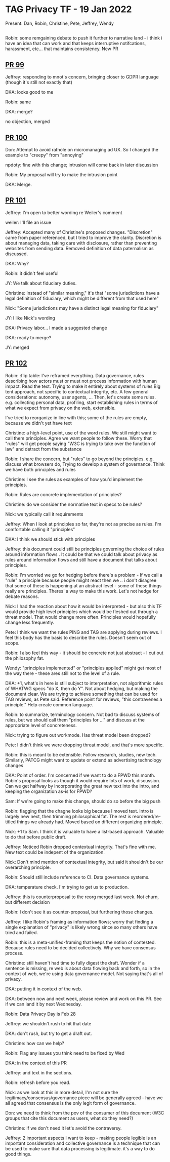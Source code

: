 # TAG Privacy TF - 19 Jan 2022

Present: Dan, Robin, Christine, Pete, Jeffrey, Wendy

## 

Robin: some remgaining debate to push it further to narrative land - i think i have an idea that can work and that keeps interruptive notifcations, harassment, etc... that maintains consistency.  New PR 

## [PR 99](https://github.com/w3ctag/privacy-principles/pull/99)


Jeffrey: responding to mnot's concern, bringing closer to GDPR language (though it's still not exactly that)

DKA: looks good to me

Robin: same

DKA: merge?

no objection, merged


## [PR 100](https://github.com/w3ctag/privacy-principles/pull/100)

Don: Attempt to avoid rathole on micromanaging ad UX. So I changed the example to "creepy" from "annoying"

npdoty: fine with this change; intrusion will come back in later discussion

Robin: My proposal will try to make the intrusion point

DKA: Merge.


## [PR 101](https://github.com/w3ctag/privacy-principles/pull/101)

Jeffrey: I'm open to better wording re Weiler's comment

weiler: I'll file an issue

Jeffrey: Accepted many of Christine's proposed changes. 
"Discretion" came from paper referenced, but I tried to improve the clarity. Discretion is about managing data, taking care with disclosure, rather than preventing websites from sending data.
Removed definition of data paternalism as discussed. 

DKA: Why?

Robin: it didn't feel useful

JY: We talk about fiduciary duties. 

Christine: Instead of "similar meaning," it's that "some jurisdictions have a legal definition of fiduciary, which might be different from that used here"

Nick: "Some jurisdictions may have a distinct legal meaning for fiduciary"

JY: I like Nick's wording

DKA: Privacy labor... I made a suggested change

DKA: ready to merge?

JY: merged

## [PR 102](https://github.com/w3ctag/privacy-principles/pull/102)

Robin: :flip table: I've reframed everything. Data governance, rules describing how actors must or must not process information with human impact. Read the text.
Trying to make it entirely about systems of rules
Big tent approach, not specific to contextual integrity, etc.
A few general considerations: autonomy, user agents, ...
Then, let's create some rules. e.g. collecting personal data, profiling, 
start establishing rules in terms of what we expect from privacy on the web, extensible. 

I've tried to reorganize in line with this; some of the rules are empty, because we didn't yet have text

Christine: a high-level point, use of the word rules. We still might want to call them principles. 
Agree we want people to follow these. 
Worry that "rules" will get people saying "W3C is trying to take over the function of law" and detract from the substance

Robin: I share the concern, but "rules" to go beyond the principles. e.g. discuss what browsers do, 
Trying to develop a system of governance. Think we have both principles and rules 

Christine: I see the rules as examples of how you'd implement the principles. 

Robin: Rules are concrete implementation of principles?

Christine: do we consider the normative text in specs to be rules?

Nick: we typically call it requirements

Jeffrey: When I look at principles so far, they're not as precise as rules. I'm comfortable calling it "principles"

DKA: I think we should stick with principles

Jeffrey: this document could still be principles governing the choice of rules around information flows . It could be that we could talk about privacy as rules around information flows and still have a document that talks about principles.

Robin: I'm worried we go for hedging before there's a problem - If we call a "rule" a principle because people miight react then we .. i don't disagree that some of these is happening at an abstract level - some of these things really are principles. Theres' a way to make this work.  Let's not hedge for debate reasons.

Nick: I had the reaction about how it would be interpreted - but also this TF would provide high level principles which would be fleshed out through a threat model.  That would change more often. Principles would hopefully change less frequently.  

Pete: I think we want the rules PING and TAG are applying during reviews.  I feel this body has the basis to describe the rules.  Doesn't seem out of scope.

Robin: I also feel this way - it should be concrete not just abstract - I cut out the philosophy fat.

Wendy: "principles implemented" or "principles applied" might get most of the way there - these ares still not to the level of a rule.  

DKA: +1, what's in here is still subject to interpretation, not algorithmic rules of WHATWG specs "do X, then do Y". Not about hedging, but making the document clear. We are trying to achieve something that can be used for TAG reviews, as Pete said. Reference point for reviews, "this contravenes a principle." Help create common language. 

Robin: to summarize, terminology concern. Not bad to discuss systems of rules, but we should call them "principles for ..." and discuss at the appropriate level of concreteness. 

Nick: trying to figure out workmode. Has threat model been dropped? 

Pete: I didn't think we were dropping threat model, and that's more specific. 

Robin: this is meant to be extensible. Follow research, studies, new tech. Similarly, PATCG might want to update or extend as advertising technology changes

DKA: Point of order. I'm concerned if we want to do a FPWD this month. Robin's proposal looks as though it would require lots of work, discussion. Can we get halfway by incorporating the great new text into the intro, and keeping the organization as-is for FPWD? 

Sam: If we're going to make this change, should do so before the big push

Robin: flagging that the chagne looks big because I moved text. Intro is largely new next, then trimming philosophical fat. The rest is reordered/re-titled things we already had. Moved based on different organizing principle. 

Nick: +1 to Sam. I think it is valuable to have a list-based approach. Valuable to do that before public draft. 

Jeffrey: Noticed Robin dropped contextual integrity. That's fine with me. New text could be indepent of the organization. 

Nick: Don't mind mention of contextual integrity, but said it shouldn't be our overarching principle. 

Robin: Should still include reference to CI. Data governance systems. 

DKA: temperature check. I'm trying to get us to production. 

Jeffrey: this is counterproposal to the reorg merged last week. Not churn, but different decision

Robin: I don't see it as counter-proposal, but furthering those changes. 

Jeffrey: I like Robin's framing as information flows; worry that finding a single explanation of "privacy" is likely wrong since so many others have tried and failed. 

Robin: this is a meta-unified-framing that keeps the notion of contested. Because rules need to be decided collectively. Why we have consensus process.

Christine: still haven't had time to fully digest the draft. Wonder if a sentence is missing, re web is about data flowing back and forth, so in the context of web, we're using data governance model. Not saying that's all of privacy. 

DKA: putting it in context of the web. 

DKA: between now and next week, please review and work on this PR. See if we can land it by next Wednesday. 

Robin: Data Privacy Day is Feb 28

Jeffrey: we shouldn't rush to hit that date

DKA: don't rush, but try to get a draft out.

Christine: how can we help?

Robin: Flag any issues you think need to be fixed by Wed

DKA: in the context of this PR

Jeffrey: and text in the sections. 

Robin: refresh before you read.

Nick: as we look at this in more detail, I'm not sure the legitimacy/consensus/governance piece will be generally agreed - have we all agreed that consensus is the only legit form of governance. 

Don: we need to think from the pov of the consumer of this document (W3C groups that cite this document as users, what do they need?)

Christine: if we don't need it let's avoid the contraversy. 

Jeffrey: 2 important aspects I want to keep - making people legible is an important consideration and collective governance is a technique that can be used to make sure that data processing is legitimate.  it's a way to do good things.

